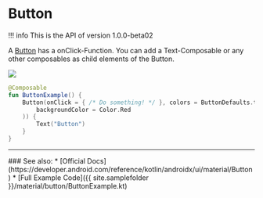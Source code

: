 # Button

!!! info
    This is the API of version 1.0.0-beta02

A [Button](https://developer.android.com/reference/kotlin/androidx/ui/material/package-summary#button) has a onClick-Function. You can add a Text-Composable or any other composables as child elements of the Button.

<p align="left">
  <img src ="{{ site.images }}/material/button/buttonExample.png"  />
</p>

```kotlin
@Composable
fun ButtonExample() {
    Button(onClick = { /* Do something! */ }, colors = ButtonDefaults.textButtonColors(
        backgroundColor = Color.Red
    )) {
        Text("Button")
    }
}
```


<hr>
### See also:
* [Official Docs](https://developer.android.com/reference/kotlin/androidx/ui/material/Button)
* [Full Example Code]({{ site.samplefolder }}/material/button/ButtonExample.kt)

